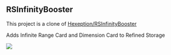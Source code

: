 ## RSInfinityBooster

This project is a clone of [Hexeption/RSInfinityBooster](https://github.com/Hexeption/RSInfinityBooster)

Adds Infinite Range Card and Dimension Card to Refined Storage

![](https://img.hexeption.co.uk/vKVY)




